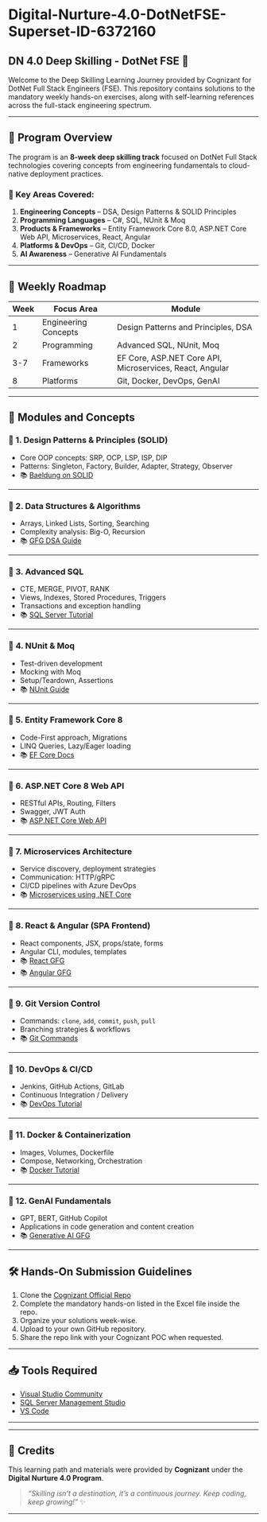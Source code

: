 # Digital-Nurture-4.0-DotNetFSE-Superset-ID-6372160


## DN 4.0 Deep Skilling - DotNet FSE 🚀

Welcome to the Deep Skilling Learning Journey provided by Cognizant for DotNet Full Stack Engineers (FSE). This repository contains solutions to the mandatory weekly hands-on exercises, along with self-learning references across the full-stack engineering spectrum.

---

## 🧭 Program Overview

The program is an **8-week deep skilling track** focused on DotNet Full Stack technologies covering concepts from engineering fundamentals to cloud-native deployment practices.

### 📌 Key Areas Covered:
1. **Engineering Concepts** – DSA, Design Patterns & SOLID Principles
2. **Programming Languages** – C#, SQL, NUnit & Moq
3. **Products & Frameworks** – Entity Framework Core 8.0, ASP.NET Core Web API, Microservices, React, Angular
4. **Platforms & DevOps** – Git, CI/CD, Docker
5. **AI Awareness** – Generative AI Fundamentals

---

## 📅 Weekly Roadmap

| Week | Focus Area | Module |
|------|-------------|--------|
| 1 | Engineering Concepts | Design Patterns and Principles, DSA |
| 2 | Programming | Advanced SQL, NUnit, Moq |
| 3-7 | Frameworks | EF Core, ASP.NET Core API, Microservices, React, Angular |
| 8 | Platforms | Git, Docker, DevOps, GenAI |

---

## 📘 Modules and Concepts

### 🔹 1. Design Patterns & Principles (SOLID)
- Core OOP concepts: SRP, OCP, LSP, ISP, DIP
- Patterns: Singleton, Factory, Builder, Adapter, Strategy, Observer
- 📚 [Baeldung on SOLID](https://www.baeldung.com/solid-principles)

---

### 🔹 2. Data Structures & Algorithms
- Arrays, Linked Lists, Sorting, Searching
- Complexity analysis: Big-O, Recursion
- 📚 [GFG DSA Guide](https://www.geeksforgeeks.org/design-and-analysis-of-algorithms/)

---

### 🔹 3. Advanced SQL
- CTE, MERGE, PIVOT, RANK
- Views, Indexes, Stored Procedures, Triggers
- Transactions and exception handling
- 📚 [SQL Server Tutorial](https://www.sqlservertutorial.net/)

---

### 🔹 4. NUnit & Moq
- Test-driven development
- Mocking with Moq
- Setup/Teardown, Assertions
- 📚 [NUnit Guide](https://dotnetpattern.com/nunit-introduction)

---

### 🔹 5. Entity Framework Core 8
- Code-First approach, Migrations
- LINQ Queries, Lazy/Eager loading
- 📚 [EF Core Docs](https://dotnettutorials.net/lesson/entity-framework-core/)

---

### 🔹 6. ASP.NET Core 8 Web API
- RESTful APIs, Routing, Filters
- Swagger, JWT Auth
- 📚 [ASP.NET Core Web API](https://dotnettutorials.net/lesson/introduction-to-asp-net-core-web-api/)

---

### 🔹 7. Microservices Architecture
- Service discovery, deployment strategies
- Communication: HTTP/gRPC
- CI/CD pipelines with Azure DevOps
- 📚 [Microservices using .NET Core](https://dotnettutorials.net/lesson/microservices-using-asp-net-core/)

---

### 🔹 8. React & Angular (SPA Frontend)
- React components, JSX, props/state, forms
- Angular CLI, modules, templates
- 📚 [React GFG](https://www.geeksforgeeks.org/react/)
- 📚 [Angular GFG](https://www.geeksforgeeks.org/angular-tutorial/)

---

### 🔹 9. Git Version Control
- Commands: `clone`, `add`, `commit`, `push`, `pull`
- Branching strategies & workflows
- 📚 [Git Commands](https://www.geeksforgeeks.org/basic-git-commands-with-examples/)

---

### 🔹 10. DevOps & CI/CD
- Jenkins, GitHub Actions, GitLab
- Continuous Integration / Delivery
- 📚 [DevOps Tutorial](https://www.geeksforgeeks.org/devops-tutorial/)

---

### 🔹 11. Docker & Containerization
- Images, Volumes, Dockerfile
- Compose, Networking, Orchestration
- 📚 [Docker Tutorial](https://www.geeksforgeeks.org/docker-tutorial/)

---

### 🔹 12. GenAI Fundamentals
- GPT, BERT, GitHub Copilot
- Applications in code generation and content creation
- 📚 [Generative AI GFG](https://www.geeksforgeeks.org/what-is-generative-ai/)

---

## 🛠 Hands-On Submission Guidelines

1. Clone the [Cognizant Official Repo](https://github.com/seshadrimr/Digital-Nurture-4.0-DotNetFSE)
2. Complete the mandatory hands-on listed in the Excel file inside the repo.
3. Organize your solutions week-wise.
4. Upload to your own GitHub repository.
5. Share the repo link with your Cognizant POC when requested.

---

## 📥 Tools Required

- [Visual Studio Community](https://visualstudio.microsoft.com/vs/community/)
- [SQL Server Management Studio](https://learn.microsoft.com/en-us/ssms/install/install)
- [VS Code](https://code.visualstudio.com/download)

---


---

## 📣 Credits

This learning path and materials were provided by **Cognizant** under the **Digital Nurture 4.0 Program**.

> _“Skilling isn’t a destination, it’s a continuous journey. Keep coding, keep growing!”_ ✨

---


